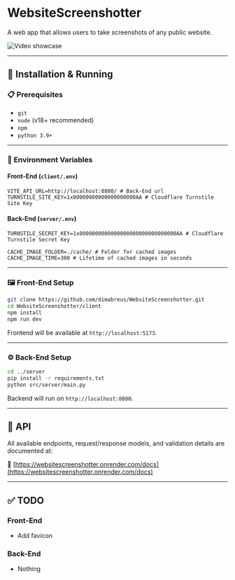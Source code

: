 # WebsiteScreenshotter

A web app that allows users to take screenshots of any public website.

![Video showcase](https://github.com/user-attachments/assets/3f3f0cd7-0ae4-43f9-bf71-508f26a12230)

---

## 🚀 Installation & Running

### 📋 Prerequisites
- `git`
- `node` (v18+ recommended)
- `npm`
- `python 3.9+`

---

### 🔧 Environment Variables

#### Front-End (`client/.env`)

```env
VITE_API_URL=http://localhost:8800/ # Back-End url
TURNSTILE_SITE_KEY=1x00000000000000000000AA # Cloudflare Turnstile Site Key
```

#### Back-End (`server/.env`)

```env
TURNSTILE_SECRET_KEY=1x0000000000000000000000000000000AA # Cloudflare Turnstile Secret Key

CACHE_IMAGE_FOLDER=./cache/ # Folder for cached images
CACHE_IMAGE_TIME=300 # Lifetime of cached images in seconds
```
---

### 🖼️ Front-End Setup

```bash
git clone https://github.com/dimabreus/WebsiteScreenshotter.git
cd WebsiteScreenshotter/client
npm install
npm run dev
````

Frontend will be available at `http://localhost:5173`.

---

### ⚙️ Back-End Setup

```bash
cd ../server
pip install -r requirements.txt
python src/server/main.py
```

Backend will run on `http://localhost:8800`.

---

## 📡 API

All available endpoints, request/response models, and validation details are documented at:

🔗 [https://websitescreenshotter.onrender.com/docs](https://websitescreenshotter.onrender.com/docs)

---

## ✅ TODO

### Front-End

- Add favicon

### Back-End

- Nothing
